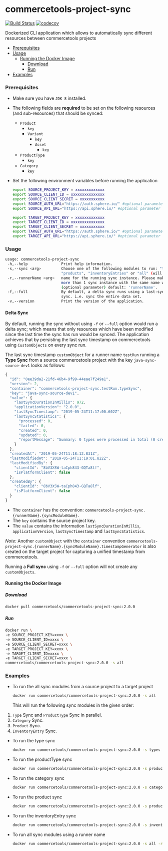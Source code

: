 # commercetools-project-sync
[![Build Status](https://travis-ci.org/commercetools/commercetools-project-sync.svg?branch=master)](https://travis-ci.org/commercetools/commercetools-project-sync)
[![codecov](https://codecov.io/gh/commercetools/commercetools-project-sync/branch/master/graph/badge.svg)](https://codecov.io/gh/commercetools/commercetools-project-sync)

Dockerized CLI application which allows to automatically sync different resources between commercetools projects

<!-- START doctoc generated TOC please keep comment here to allow auto update -->
<!-- DON'T EDIT THIS SECTION, INSTEAD RE-RUN doctoc TO UPDATE -->


- [Prerequisites](#prerequisites)
- [Usage](#usage)
  - [Running the Docker Image](#running-the-docker-image)
    - [Download](#download)
    - [Run](#run)
- [Examples](#examples)

<!-- END doctoc generated TOC please keep comment here to allow auto update -->


### Prerequisites
 
 - Make sure you have `JDK 8` installed.
 - The following fields are **required** to be set on the following resources (and sub-resources) that should be synced:
    - `Product`
        - `key`
        - `Variant`
            - `key`
            - `Asset`
                - `key`
    - `ProductType`
        - `key`
    - `Category`
        - `key`         
 
 - Set the following environment variables before running the application
   ```bash
   export SOURCE_PROJECT_KEY = xxxxxxxxxxxxx
   export SOURCE_CLIENT_ID = xxxxxxxxxxxxxxx
   export SOURCE_CLIENT_SECRET = xxxxxxxxxxx
   export SOURCE_AUTH_URL="https://auth.sphere.io/" #optional parameter
   export SOURCE_API_URL="https://api.sphere.io/" #optional parameter
   
   export TARGET_PROJECT_KEY = xxxxxxxxxxxxx
   export TARGET_CLIENT_ID = xxxxxxxxxxxxxxx
   export TARGET_CLIENT_SECRET = xxxxxxxxxxx
   export TARGET_AUTH_URL="https://auth.sphere.io/" #optional parameter
   export TARGET_API_URL="https://api.sphere.io/" #optional parameter
   ```

### Usage

   ```bash
   usage: commercetools-project-sync
    -h,--help               Print help information.
    -s,--sync <arg>         Choose one of the following modules to run: "types", "productTypes", "categories", 
                            "products", "inventoryEntries" or "all" (will run all the modules).
    -r,--runnerName <arg>   name for the running sync instance. Please make sure the name is unique, otherwise running 
                            more than 1 sync instance with the same name would lead to an unexpected behaviour. 
                            (optional parameter) default: 'runnerName'.
    -f,--full               By default, a delta sync runs using a last-sync-timestamp logic. Use this flag to run a full
                            sync. i.e. sync the entire data set.               
    -v,--version            Print the version of the application.
   ```

#### Delta Sync

By default, running the sync without using `-f` or `--full` option would run a delta sync; which means that only resources
which have been modified since the last time the sync has run would be synced. The application achieves that by 
persisting the last sync timestamp on commercetools using `CustomObjects` on every sync run. 

The last sync timestamp `customObject` for a runner name `testRun` running a **Type Sync** from a source commercetools project with the key `java-sync-source-dev1` looks as follows:

```javascript
{
  "id": "0ee39da2-21fd-46b4-9f99-44eae7f249a1",
  "version": 2,
  "container": "commercetools-project-sync.testRun.typeSync",
  "key": "java-sync-source-dev1",
  "value": {
    "lastSyncDurationInMillis": 972,
    "applicationVersion": "2.0.0",
    "lastSyncTimestamp": "2019-05-24T11:17:00.602Z",
    "lastSyncStatistics": {
      "processed": 0,
      "failed": 0,
      "created": 0,
      "updated": 0,
      "reportMessage": "Summary: 0 types were processed in total (0 created, 0 updated and 0 failed to sync)."
    }
  },
  "createdAt": "2019-05-24T11:18:12.831Z",
  "lastModifiedAt": "2019-05-24T11:19:01.822Z",
  "lastModifiedBy": {
    "clientId": "8bV3XSW-taCph843-GQTa8lf",
    "isPlatformClient": false
  },
  "createdBy": {
    "clientId": "8bV3XSW-taCph843-GQTa8lf",
    "isPlatformClient": false
  }
}
```

- The `container` has the convention: `commercetools-project-sync.{runnerName}.{syncModuleName}`.
- The `key` contains the source project key.
- The `value` contains the information  `lastSyncDurationInMillis`, `applicationVersion`, `lastSyncTimestamp` and `lastSyncStatistics`.

_Note:_ Another `customObject` with the `container` convention `commercetools-project-sync.{runnerName}.{syncModuleName}.timestampGenerator` is also created on the target project for capturing a unified timestamp from commercetools.

Running a **Full sync** using `-f` or `--full` option will not create any `customObjects`.

#### Running the Docker Image

##### Download

   ```bash
docker pull commercetools/commercetools-project-sync:2.0.0
   ```
##### Run

```bash
docker run \
-e SOURCE_PROJECT_KEY=xxxx \
-e SOURCE_CLIENT_ID=xxxx \
-e SOURCE_CLIENT_SECRET=xxxx \
-e TARGET_PROJECT_KEY=xxxx \
-e TARGET_CLIENT_ID=xxxx \
-e TARGET_CLIENT_SECRET=xxxx \
commercetools/commercetools-project-sync:2.0.0 -s all
```
  

### Examples   
 - To run the all sync modules from a source project to a target project
   ```bash
   docker run commercetools/commercetools-project-sync:2.0.0 -s all
   ```
   This will run the following sync modules in the given order:
 1. `Type` Sync and `ProductType` Sync in parallel.
 2. `Category` Sync.
 3. `Product` Sync.
 4. `InventoryEntry` Sync.

 - To run the type sync
   ```bash
   docker run commercetools/commercetools-project-sync:2.0.0 -s types
   ```  

 - To run the productType sync
   ```bash
   docker run commercetools/commercetools-project-sync:2.0.0 -s productTypes
   ```  
    
- To run the category sync
   ```bash
   docker run commercetools/commercetools-project-sync:2.0.0 -s categories
   ```  
   
- To run the product sync
   ```bash
   docker run commercetools/commercetools-project-sync:2.0.0 -s products
   ```  
    
- To run the inventoryEntry sync
   ```bash
   docker run commercetools/commercetools-project-sync:2.0.0 -s inventoryEntries
   ```   
       
- To run all sync modules using a runner name
   ```bash
   docker run commercetools/commercetools-project-sync:2.0.0 -s all -r myRunnerName
   ```     
   

